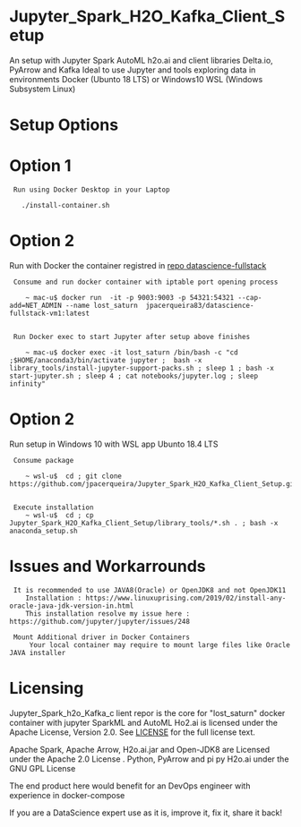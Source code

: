 # Jupyter_Spark_H2O_Kafka_Client_Setup 

   An setup with Jupyter Spark AutoML h2o.ai and client libraries Delta.io, PyArrow and Kafka
   Ideal to use Jupyter and tools exploring data in environments
   Docker (Ubunto 18 LTS) or Windows10 WSL (Windows Subsystem Linux)

   Setup Options
=========

   Option 1
===
     Run using Docker Desktop in your Laptop

       ./install-container.sh



   Option 2
=== 
   Run with Docker the container registred in [repo datascience-fullstack](https://hub.docker.com/r/jpacerqueira83/datascience-fullstack-vm1)
        

     Consume and run docker container with iptable port opening process

        ~ mac-u$ docker run  -it -p 9003:9003 -p 54321:54321 --cap-add=NET_ADMIN --name lost_saturn  jpacerqueira83/datascience-fullstack-vm1:latest

        
     Run Docker exec to start Jupyter after setup above finishes

        ~ mac-u$ docker exec -it lost_saturn /bin/bash -c "cd ;$HOME/anaconda3/bin/activate jupyter ;  bash -x library_tools/install-jupyter-support-packs.sh ; sleep 1 ; bash -x start-jupyter.sh ; sleep 4 ; cat notebooks/jupyter.log ; sleep infinity"



   Option 2
===
   Run setup in Windows 10 with WSL app Ubunto 18.4 LTS 


     Consume package 

        ~ wsl-u$  cd ; git clone https://github.com/jpacerqueira/Jupyter_Spark_H2O_Kafka_Client_Setup.git


     Execute installation
        ~ wsl-u$  cd ; cp Jupyter_Spark_H2O_Kafka_Client_Setup/library_tools/*.sh . ; bash -x anaconda_setup.sh


   Issues and Workarrounds 
=========

     It is recommended to use JAVA8(Oracle) or OpenJDK8 and not OpenJDK11
        Installation : https://www.linuxuprising.com/2019/02/install-any-oracle-java-jdk-version-in.html
        This installation resolve my issue here : https://github.com/jupyter/jupyter/issues/248    
    
     Mount Additional driver in Docker Containers
         Your local container may require to mount large files like Oracle JAVA installer


   Licensing
=========
  Jupyter_Spark_h2o_Kafka_c lient repor is the core for "lost_saturn" docker container with jupyter SparkML and AutoML Ho2.ai is licensed under the Apache License, Version 2.0. See
  [LICENSE](https://github.com/jpacerqueira/Jupyter_Spark_H2O_Kafka_Client_Setup/blob/master/README.md) for the full license text.
 
  Apache Spark, Apache Arrow, H2o.ai.jar and Open-JDK8 are Licensed under the Apache 2.0 License . Python, PyArrow and pi py H2o.ai under the GNU GPL License
           
  The end product here would benefit for an DevOps engineer with experience in docker-compose    
    
  If you are a DataScience expert use as it is, improve it, fix it, share it back!

